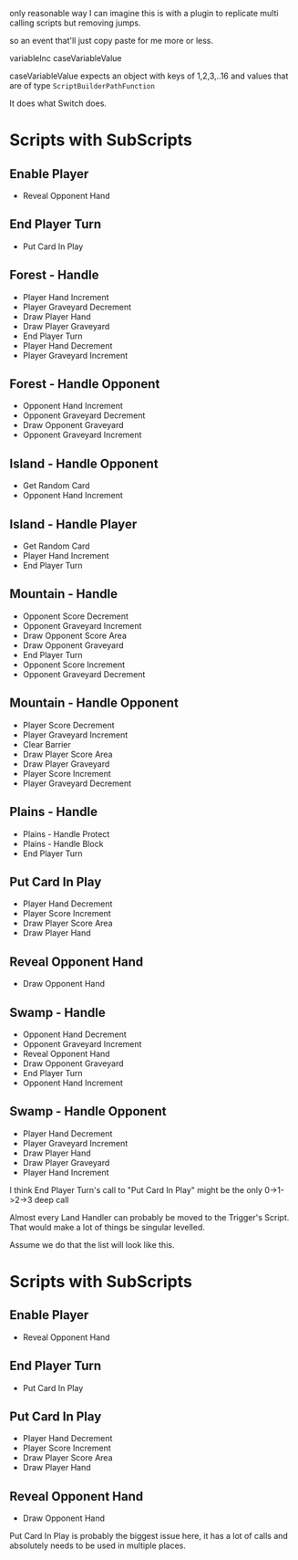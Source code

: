 only reasonable way I can imagine this is with a plugin to replicate multi calling scripts but removing jumps.

so an event that'll just copy paste for me more or less.

variableInc
caseVariableValue

caseVariableValue expects an object with keys of 1,2,3,..16 and values that are of type `ScriptBuilderPathFunction`

It does what Switch does.

# Scripts with SubScripts

## Enable Player

- Reveal Opponent Hand

## End Player Turn

- Put Card In Play

## Forest - Handle

- Player Hand Increment
- Player Graveyard Decrement
- Draw Player Hand
- Draw Player Graveyard
- End Player Turn
- Player Hand Decrement
- Player Graveyard Increment

## Forest - Handle Opponent

- Opponent Hand Increment
- Opponent Graveyard Decrement
- Draw Opponent Graveyard
- Opponent Graveyard Increment

## Island - Handle Opponent

- Get Random Card
- Opponent Hand Increment

## Island - Handle Player

- Get Random Card
- Player Hand Increment
- End Player Turn

## Mountain - Handle

- Opponent Score Decrement
- Opponent Graveyard Increment
- Draw Opponent Score Area
- Draw Opponent Graveyard
- End Player Turn
- Opponent Score Increment
- Opponent Graveyard Decrement

## Mountain - Handle Opponent

- Player Score Decrement
- Player Graveyard Increment
- Clear Barrier
- Draw Player Score Area
- Draw Player Graveyard
- Player Score Increment
- Player Graveyard Decrement

## Plains - Handle

- Plains - Handle Protect
- Plains - Handle Block
- End Player Turn

## Put Card In Play

- Player Hand Decrement
- Player Score Increment
- Draw Player Score Area
- Draw Player Hand

## Reveal Opponent Hand

- Draw Opponent Hand

## Swamp - Handle

- Opponent Hand Decrement
- Opponent Graveyard Increment
- Reveal Opponent Hand
- Draw Opponent Graveyard
- End Player Turn
- Opponent Hand Increment

## Swamp - Handle Opponent

- Player Hand Decrement
- Player Graveyard Increment
- Draw Player Hand
- Draw Player Graveyard
- Player Hand Increment

I think End Player Turn's call to "Put Card In Play" might be the only 0->1->2->3 deep call

Almost every Land Handler can probably be moved to the Trigger's Script. That would make a lot of things be singular levelled.

Assume we do that the list will look like this.

# Scripts with SubScripts

## Enable Player

- Reveal Opponent Hand

## End Player Turn

- Put Card In Play

## Put Card In Play

- Player Hand Decrement
- Player Score Increment
- Draw Player Score Area
- Draw Player Hand

## Reveal Opponent Hand

- Draw Opponent Hand

Put Card In Play is probably the biggest issue here, it has a lot of calls and absolutely needs to be used in multiple places.
